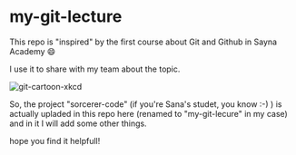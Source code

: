 # my-git-lecture

This repo is "inspired" by the first course about Git and Github in Sayna Academy  😄

I use it to share with my team about the topic.

![git-cartoon-xkcd](https://imgs.xkcd.com/comics/git.png)

So, the project "sorcerer-code" (if you're Sana's studet, you know :-) ) is actually upladed in this repo here (renamed to "my-git-lecure" in my case) and in it I will add some other things.

hope you find it helpfull!
